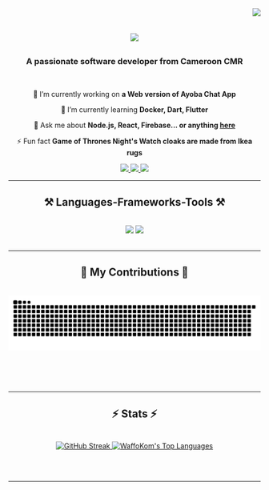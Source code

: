 <img align="right" src="https://visitor-badge.laobi.icu/badge?page_id=WaffoKom" />

<h1 align="center">
    <img src="https://readme-typing-svg.herokuapp.com/?font=Righteous&size=35&center=true&vCenter=true&width=500&height=70&duration=4000&lines=Hi+There!+👋;+I'm+DaniloWaffis!;" />
</h1>

<h3 align="center">A passionate software developer from Cameroon CMR</h3>

<br/>

<div align="center">
 
 🔭 I’m currently working on **a Web version of Ayoba Chat App**
 
 🌱 I’m currently learning **Docker, Dart, Flutter**

💬 Ask me about **Node.js, React, Firebase... or anything [here](https://github.com/WaffoKom/WaffoKom/issues)**

⚡ Fun fact **Game of Thrones Night's Watch cloaks are made from Ikea rugs**

 </div>
 
<div align="center"> 
  <a href="kwdparabic@gmail.com">
    <img src="https://img.shields.io/badge/Gmail-333333?style=for-the-badge&logo=gmail&logoColor=red" />
  </a>
  <a href="https://www.linkedin.com/in/daniel-kom-b4a861314/" target="_blank">
    <img src="https://img.shields.io/badge/LinkedIn-0077B5?style=for-the-badge&logo=linkedin&logoColor=white" target="_blank" />
  </a>
  <a href="https://x.com/DaniloWaff40563/" target="_blank">
    <img src="https://img.shields.io/twitter/follow/DaniloWaffis?style=for-the-badge&logo=x&logoColor=white" target="_blank"/>
  </a>
</div>

 <hr/>
 
<h2 align="center">⚒️ Languages-Frameworks-Tools ⚒️</h2>
<br/>
<div align="center">
    <img src="https://skillicons.dev/icons?i=react,mui,html,css,vscode,github,tailwind,git" />
    <img src="https://skillicons.dev/icons?i=nodejs,python,javascript,typescript,express,firebase,mongodb,mysql"/><br>
</div>

<br/>
<hr/>

<div align="center">
  <h2>🐍 My Contributions 🐍</h2>
  <br>
  <img alt="snake eating my contributions" src="https://raw.githubusercontent.com/WaffoKom/WaffoKom/output/github-contribution-grid-snake.svg" />
  
  <br/><br/><br/>
</div>

<hr/>

<h2 align="center">⚡ Stats ⚡</h2>

<br>

<div align=center>
    <a href="https://git.io/streak-stats">
        <img src="https://github-readme-streak-stats.herokuapp.com?user=WaffoKom&theme=react" alt="GitHub Streak" />
    </a>
    <a href="https://github-readme-stats.vercel.app/api/top-langs/?username=WaffoKom&theme=vue-dark&show_icons=true&hide_border=false&layout=compact">
      <img src="https://github-readme-stats.vercel.app/api/top-langs/?username=WaffoKom&theme=vue-dark&show_icons=true&hide_border=false&layout=compact" alt="WaffoKom's Top Languages">
    </a>

  <br/>
 
</div>

<br/><br/>

<hr/>

<br/>

<br/>

